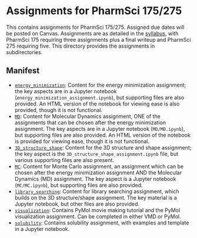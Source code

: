 # Assignments for PharmSci 175/275

This contains assignments for PharmSci 175/275.
Assigned due dates will be posted on Canvas.
Assignments are as detailed in the [syllabus](../syllabus.md), with PharmSci 175 requiring three assignments plus a final writeup and PharmSci 275 requiring five.
This directory provides the assignments in subdirectories.

## Manifest
- [`energy_minimization`](energy_minimization): Content for the energy minimization assignment; the key aspects are in a Jupyter notebook (`energy_minimization_assignment.ipynb`), but supporting files are also provided. An HTML version of the notebook for viewing ease is also provided, though it is not functional.
- [`MD`](MD): Content for Molecular Dynamics assignment, ONE of the assignments that can be chosen after the energy minimization assignment. The key aspects are in a Jupyter notebook (`MD/MD.ipynb`), but supporting files are also provided. An HTML version of the notebook is provided for viewing ease, though it is not functional.
- [`3D_structure_shape`](3D_structure_shape): Content for the 3D structure and shape assignment; the key aspect is the `3D_structure_shape_assignment.ipynb` file, but various supporting files are also present.
- [`MC`](MC): Content for Monte Carlo assignment, an assignment which can be chosen after the energy minimization assignment AND the Molecular Dynamics (MD) assignment. The key aspect is a Jupyter notebook (`MC/MC.ipynb`), but supporting files are also provided.
- [`library_searching`](library_searching): Content for library searching assignment, which builds on the 3D structure/shape assignment. The key material is a Jupyter notebook, but other files are also provided.
- [`visualization`](visualization): Contains PyMol movie making tutorial and the PyMol visualization assignment. Can be completed in either VMD or PyMol.
- [`solubility`](solubility): Contains solubility assignment, with examples and template in a Jupyter notebook.
